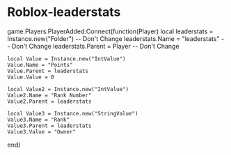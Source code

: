 # Roblox-leaderstats

game.Players.PlayerAdded:Connect(function(Player)
    local leaderstats = Instance.new("Folder") -- Don't Change
    leaderstats.Name = "leaderstats" -- Don't Change
    leaderstats.Parent = Player -- Don't Change
    
    local Value = Instance.new("IntValue")
    Value.Name = "Points"
    Value.Parent = leaderstats
    Value.Value = 0
    
    local Value2 = Instance.new("IntValue")
    Value2.Name = "Rank Number"
    Value2.Parent = leaderstats
    
    local Value3 = Instance.new("StringValue")
    Value3.Name = "Rank"
    Value3.Parent = leaderstats
    Value3.Value = "Owner"
    
end)
